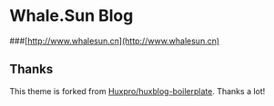 # Whale.Sun Blog

###[http://www.whalesun.cn](http://www.whalesun.cn)


## Thanks

This theme is forked from [Huxpro/huxblog-boilerplate](https://github.com/Huxpro/huxblog-boilerplate). Thanks a lot!  
